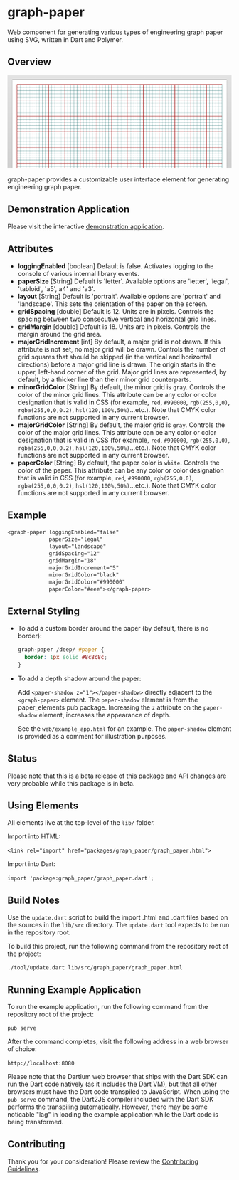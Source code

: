 graph-paper
===========

Web component for generating various types of engineering graph paper using SVG, written in Dart and Polymer.

## Overview

![Screenshot](https://raw.githubusercontent.com/adamjcook/graph-paper/master/doc/screenshot.png)

graph-paper provides a customizable user interface element for generating engineering graph paper.

## Demonstration Application

Please visit the interactive [demonstration application](http://graph-paper-demo.appspot.com/).

## Attributes

 * **loggingEnabled** [boolean] Default is false. Activates logging to the console of various internal library events.
 * **paperSize** [String] Default is 'letter'. Available options are 'letter', 'legal', 'tabloid', 'a5', a4' and 'a3'.
 * **layout** [String] Default is 'portrait'. Available options are 'portrait' and 'landscape'. This sets the orientation of the paper on the screen.
 * **gridSpacing** [double] Default is 12. Units are in pixels. Controls the spacing between two consecutive vertical and horizontal grid lines.
 * **gridMargin** [double] Default is 18. Units are in pixels. Controls the margin around the grid area.
 * **majorGridIncrement** [int] By default, a major grid is not drawn. If this attribute is not set, no major grid will be drawn. Controls the number of grid squares that should be skipped (in the vertical and horizontal directions) before a major grid line is drawn. The origin starts in the upper, left-hand corner of the grid. Major grid lines are represented, by default, by a thicker line than their minor grid counterparts.
 * **minorGridColor** [String] By default, the minor grid is `gray`. Controls the color of the minor grid lines. This attribute can be any color or color designation that is valid in CSS (for example, `red`, `#990000`, `rgb(255,0,0)`, `rgba(255,0,0,0.2)`, `hsl(120,100%,50%)`...etc.). Note that CMYK color functions are not supported in any current browser.
 * **majorGridColor** [String] By default, the major grid is `gray`. Controls the color of the major grid lines. This attribute can be any color or color designation that is valid in CSS (for example, `red`, `#990000`, `rgb(255,0,0)`, `rgba(255,0,0,0.2)`, `hsl(120,100%,50%)`...etc.). Note that CMYK color functions are not supported in any current browser.
 * **paperColor** [String] By default, the paper color is `white`. Controls the color of the paper. This attribute can be any color or color designation that is valid in CSS (for example, `red`, `#990000`, `rgb(255,0,0)`, `rgba(255,0,0,0.2)`, `hsl(120,100%,50%)`...etc.). Note that CMYK color functions are not supported in any current browser.

## Example

    <graph-paper loggingEnabled="false"
                 paperSize="legal"
                 layout="landscape"
                 gridSpacing="12"
                 gridMargin="18"
                 majorGridIncrement="5"
                 minorGridColor="black"
                 majorGridColor="#990000"
                 paperColor="#eee"></graph-paper>
  
## External Styling

* To add a custom border around the paper (by default, there is no border):

    ```css
    graph-paper /deep/ #paper {
      border: 1px solid #8c8c8c;
    }
    ```

* To add a depth shadow around the paper:

    Add `<paper-shadow z="1"></paper-shadow>` directly adjacent to the
    `<graph-paper>` element. The `paper-shadow` element is from the
    paper_elements pub package. Increasing the `z` attribute on the 
    `paper-shadow` element, increases the appearance of depth.

    See the `web/example_app.html` for an example. The `paper-shadow`
    element is provided as a comment for illustration purposes.

## Status

Please note that this is a beta release of this package and API changes are very probable while this package is in beta.

## Using Elements

All elements live at the top-level of the `lib/` folder.

Import into HTML:

`<link rel="import" href="packages/graph_paper/graph_paper.html">`

Import into Dart:

`import 'package:graph_paper/graph_paper.dart';`
    
## Build Notes

Use the `update.dart` script to build the import .html and .dart files based on the sources in the `lib/src` directory.
The `update.dart` tool expects to be run in the repository root.

To build this project, run the following command from the repository root of the project:

    ./tool/update.dart lib/src/graph_paper/graph_paper.html

## Running Example Application

To run the example application, run the following command from the repository root of the project:

    pub serve

After the command completes, visit the following address in a web browser of choice:

`http://localhost:8080`

Please note that the Dartium web browser that ships with the Dart SDK can run the Dart code natively (as it includes the Dart VM), but that all other browsers must have the Dart code transpiled to JavaScript. When using the `pub serve` command, the Dart2JS compiler included with the Dart SDK performs the transpiling automatically. However, there may be some noticable "lag" in loading the example application while the Dart code is being transformed.

## Contributing

Thank you for your consideration! Please review the [Contributing Guidelines][contributing].

[contributing]: https://github.com/adamjcook/graph-paper/blob/master/CONTRIBUTING.md